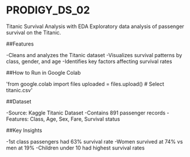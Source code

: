 # PRODIGY_DS_02

Titanic Survival Analysis with EDA
Exploratory data analysis of passenger survival on the Titanic.

##Features

-Cleans and analyzes the Titanic dataset
-Visualizes survival patterns by class, gender, and age
-Identifies key factors affecting survival rates

##How to Run in Google Colab

'from google.colab import files
uploaded = files.upload()  # Select titanic.csv'

##Dataset

-Source: Kaggle Titanic Dataset
-Contains 891 passenger records
-Features: Class, Age, Sex, Fare, Survival status

##Key Insights

-1st class passengers had 63% survival rate
-Women survived at 74% vs men at 19%
-Children under 10 had highest survival rates
